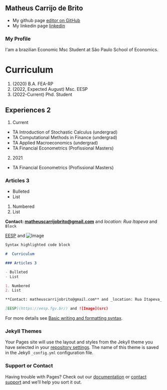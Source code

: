 ## Matheus Carrijo de Brito

  - My github page [editor on GitHub](https://github.com/Carrijo95)
  - My linkedin page [linkedin](https://www.linkedin.com/in/matheus-carrijo-de-brito-1287539b/)

### My Profile 

I'am a brazilian Economic Msc Student at São Paulo School of Economics. 

#  Curriculum 

1. (2020) B.A. FEA-RP 
2. (2022, Expected August) Msc. EESP
3. (2022-Current) Phd. Student 

## Experiences 2

1. Current

- TA Introduction of Stochastic Calculus (undergrad)
- TA Computational Methods in Finance (undergrad)
- TA Applied Macroeconomics (undergrad)
- TA Financial Econometrics (Profissional Masters)

2. 2021 
- TA Financial Econometrics (Profissional Masters)

### Articles 3

- Bulleted
- List

1. Numbered
2. List

**Contact: matheuscarrijobrito@gmail.com** and _location: Rua Itapeva_ and ` Block ` 

[EESP](https://eesp.fgv.br/) and ![Image](src)


```markdown
Syntax highlighted code block

#  Curriculum

### Articles 3

- Bulleted
- List

1. Numbered
2. List

**Contact: matheuscarrijobrito@gmail.com** and _location: Rua Itapeva_ and ` Block ` 

[EESP](https://eesp.fgv.br/) and ![Image](src)
```

For more details see [Basic writing and formatting syntax](https://docs.github.com/en/github/writing-on-github/getting-started-with-writing-and-formatting-on-github/basic-writing-and-formatting-syntax).

### Jekyll Themes

Your Pages site will use the layout and styles from the Jekyll theme you have selected in your [repository settings](https://github.com/Carrijo95/carrijobrito.github.io/settings/pages). The name of this theme is saved in the Jekyll `_config.yml` configuration file.

### Support or Contact

Having trouble with Pages? Check out our [documentation](https://docs.github.com/categories/github-pages-basics/) or [contact support](https://support.github.com/contact) and we’ll help you sort it out.
